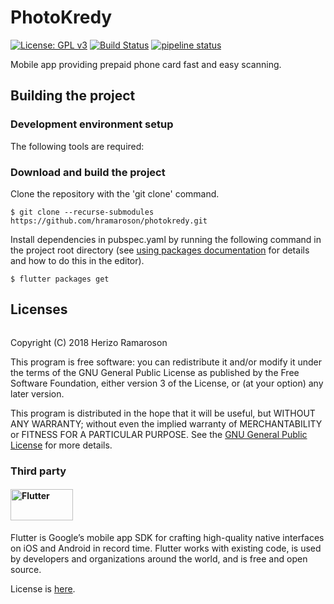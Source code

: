 # PhotoKredy

[![License: GPL v3](https://img.shields.io/badge/License-GPL%20v3-blue.svg)](LICENSE)
[![Build Status](https://travis-ci.org/hramaroson/photokredy.svg?branch=master)](https://travis-ci.org/hramaroson/photokredy) 
[![pipeline status](https://gitlab.com/hramaroson/photokredy/badges/master/pipeline.svg)](https://gitlab.com/hramaroson/photokredy/pipelines)

Mobile app providing prepaid phone card fast and easy scanning.

## Building the project
### Development environment setup
The following tools are required:

### Download and build the project
Clone the repository with the 'git clone' command.

```
$ git clone --recurse-submodules https://github.com/hramaroson/photokredy.git
```

Install dependencies in pubspec.yaml by running the following command in the project root directory (see [using packages documentation](https://flutter.io/using-packages/#adding-a-package-dependency-to-an-app) for details and how to do this in the editor).

```
$ flutter packages get
```

## Licenses
<img src="https://gnu.org/graphics/gplv3-127x51.png" alt=""/>

Copyright (C) 2018 Herizo Ramaroson

This program is free software: you can redistribute it and/or modify
it under the terms of the GNU General Public License as published by
the Free Software Foundation, either version 3 of the License, or
(at your option) any later version.

This program is distributed in the hope that it will be useful,
but WITHOUT ANY WARRANTY; without even the implied warranty of 
MERCHANTABILITY or FITNESS FOR A PARTICULAR PURPOSE.  See the
[GNU General Public License](LICENSE) for more details.


### Third party
#### <img src="https://upload.wikimedia.org/wikipedia/commons/1/17/Google-flutter-logo.png" alt="Flutter" width="100" height="50"/> 

Flutter is Google’s mobile app SDK for crafting high-quality native interfaces on iOS and Android in record time. Flutter works with existing code, is used by developers and organizations around the world, and is free and open source. 

License is [here](https://github.com/flutter/flutter/blob/master/LICENSE). 

